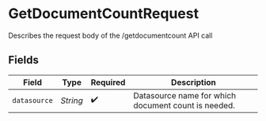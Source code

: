 # GetDocumentCountRequest

Describes the request body of the /getdocumentcount API call


## Fields

| Field                                               | Type                                                | Required                                            | Description                                         |
| --------------------------------------------------- | --------------------------------------------------- | --------------------------------------------------- | --------------------------------------------------- |
| `datasource`                                        | *String*                                            | :heavy_check_mark:                                  | Datasource name for which document count is needed. |